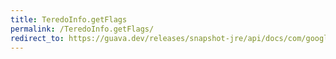 ```yaml
---
title: TeredoInfo.getFlags
permalink: /TeredoInfo.getFlags/
redirect_to: https://guava.dev/releases/snapshot-jre/api/docs/com/google/common/net/InetAddresses.TeredoInfo.html#getFlags--
---
```

